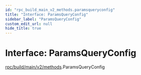 ```yaml
---
id: "rpc_build_main_v2_methods.paramsqueryconfig"
title: "Interface: ParamsQueryConfig"
sidebar_label: "ParamsQueryConfig"
custom_edit_url: null
hide_title: true
---
```


# Interface: ParamsQueryConfig

[rpc/build/main/v2/methods](../modules/rpc_build_main_v2_methods.md).ParamsQueryConfig
